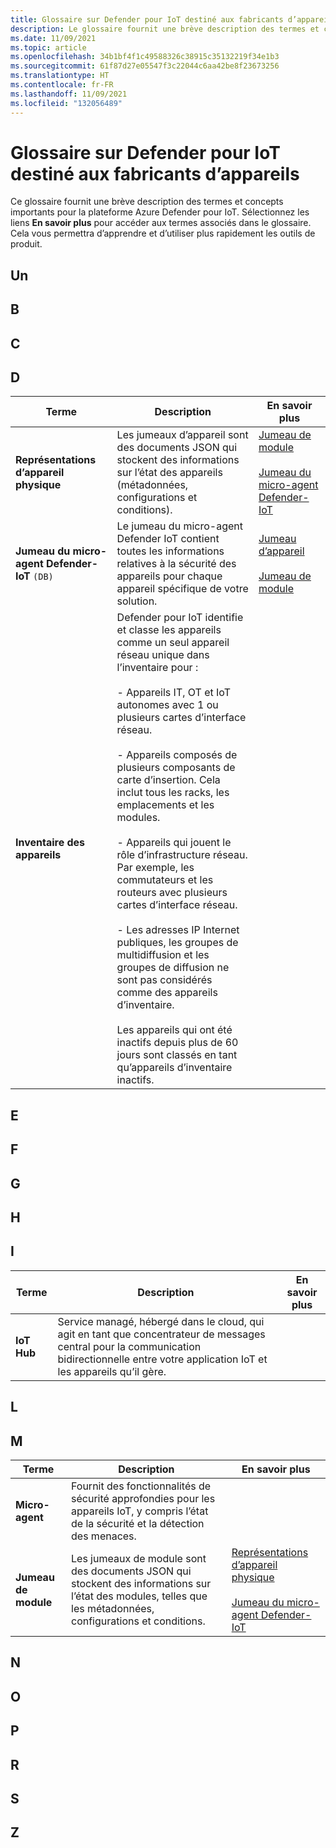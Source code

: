 ```yaml
---
title: Glossaire sur Defender pour IoT destiné aux fabricants d’appareils
description: Le glossaire fournit une brève description des termes et concepts importants de la plateforme Defender pour IoT.
ms.date: 11/09/2021
ms.topic: article
ms.openlocfilehash: 34b1bf4f1c49588326c38915c35132219f34e1b3
ms.sourcegitcommit: 61f87d27e05547f3c22044c6aa42be8f23673256
ms.translationtype: HT
ms.contentlocale: fr-FR
ms.lasthandoff: 11/09/2021
ms.locfileid: "132056489"
---
```

# <a name="defender-for-iot-glossary-for-device-builder"></a>Glossaire sur Defender pour IoT destiné aux fabricants d’appareils

Ce glossaire fournit une brève description des termes et concepts importants pour la plateforme Azure Defender pour IoT. Sélectionnez les liens **En savoir plus** pour accéder aux termes associés dans le glossaire. Cela vous permettra d’apprendre et d’utiliser plus rapidement les outils de produit.

<a name="glossary-a"></a>

## <a name="a"></a>Un

## <a name="b"></a>B

## <a name="c"></a>C

## <a name="d"></a>D

| Terme | Description | En savoir plus |
|--|--|--|
| **Représentations d’appareil physique** | Les jumeaux d’appareil sont des documents JSON qui stockent des informations sur l’état des appareils (métadonnées, configurations et conditions). | [Jumeau de module](#m) <br /> <br />[Jumeau du micro-agent Defender-IoT](#s) |
| **Jumeau du micro-agent Defender-IoT** `(DB)` | Le jumeau du micro-agent Defender IoT contient toutes les informations relatives à la sécurité des appareils pour chaque appareil spécifique de votre solution. | [Jumeau d’appareil](#d) <br /> <br />[Jumeau de module](#m) |
| **Inventaire des appareils** | Defender pour IoT identifie et classe les appareils comme un seul appareil réseau unique dans l’inventaire pour : <br><br> - Appareils IT, OT et IoT autonomes avec 1 ou plusieurs cartes d’interface réseau. <br><br> - Appareils composés de plusieurs composants de carte d’insertion. Cela inclut tous les racks, les emplacements et les modules. <br><br> - Appareils qui jouent le rôle d’infrastructure réseau. Par exemple, les commutateurs et les routeurs avec plusieurs cartes d’interface réseau. <br><br> - Les adresses IP Internet publiques, les groupes de multidiffusion et les groupes de diffusion ne sont pas considérés comme des appareils d’inventaire. <br><br>Les appareils qui ont été inactifs depuis plus de 60 jours sont classés en tant qu’appareils d’inventaire inactifs.|

## <a name="e"></a>E

## <a name="f"></a>F

## <a name="g"></a>G

## <a name="h"></a>H

## <a name="i"></a>I

| Terme | Description | En savoir plus |
|--|--|--|
| **IoT Hub** | Service managé, hébergé dans le cloud, qui agit en tant que concentrateur de messages central pour la communication bidirectionnelle entre votre application IoT et les appareils qu’il gère.  |   |

## <a name="l"></a>L

## <a name="m"></a>M


| Terme | Description | En savoir plus |
|--|--|--|
| **Micro-agent** | Fournit des fonctionnalités de sécurité approfondies pour les appareils IoT, y compris l’état de la sécurité et la détection des menaces. | |
| **Jumeau de module** | Les jumeaux de module sont des documents JSON qui stockent des informations sur l’état des modules, telles que les métadonnées, configurations et conditions. | [Représentations d’appareil physique](#d) <br /> <br />[Jumeau du micro-agent Defender-IoT](#d) |

## <a name="n"></a>N

## <a name="o"></a>O

## <a name="p"></a>P

## <a name="r"></a>R

## <a name="s"></a>S

## <a name="z"></a>Z
